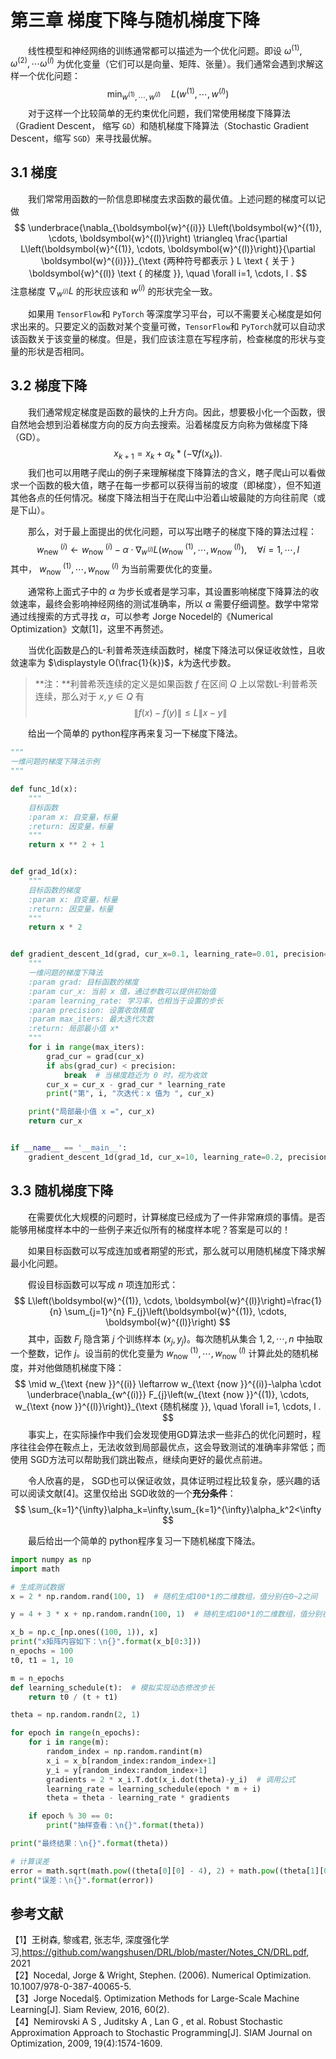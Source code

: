 # 第三章 梯度下降与随机梯度下降
&emsp;&emsp;线性模型和神经网络的训练通常都可以描述为一个优化问题。即设 $\omega^{(1)},\omega^{(2)},\cdots\omega^{(l)}$ 为优化变量（它们可以是向量、矩阵、张量）。我们通常会遇到求解这样一个优化问题：
$$
\min_{w^{(1)},\cdots ,w^{(l)}}\quad L(w^{(1)},\cdots ,w^{(l)})
$$
&emsp;&emsp;对于这样一个比较简单的无约束优化问题，我们常使用梯度下降算法（Gradient Descent， 缩写 `GD`）和随机梯度下降算法（Stochastic Gradient Descent，缩写 `SGD`）来寻找最优解。

## 3.1 梯度

&emsp;&emsp;我们常常用函数的一阶信息即梯度去求函数的最优值。上述问题的梯度可以记做
$$
\underbrace{\nabla_{\boldsymbol{w}^{(i)}} L\left(\boldsymbol{w}^{(1)}, \cdots, \boldsymbol{w}^{(l)}\right) \triangleq \frac{\partial L\left(\boldsymbol{w}^{(1)}, \cdots, \boldsymbol{w}^{(l)}\right)}{\partial \boldsymbol{w}^{(i)}}}_{\text {两种符号都表示 } L \text { 关于 } \boldsymbol{w}^{(l)} \text { 的梯度 }}, \quad \forall i=1, \cdots, l .
$$
注意梯度 $\displaystyle\nabla _{w^{(i)}}L$ 的形状应该和 $w^{(i)}$ 的形状完全一致。

&emsp;&emsp;如果用 `TensorFlow`和 `PyTorch` 等深度学习平台，可以不需要关心梯度是如何求出来的。只要定义的函数对某个变量可微，`TensorFlow`和 `PyTorch`就可以自动求该函数关于该变量的梯度。但是，我们应该注意在写程序前，检查梯度的形状与变量的形状是否相同。

## 3.2 梯度下降

&emsp;&emsp;我们通常规定梯度是函数的最快的上升方向。因此，想要极小化一个函数，很自然地会想到沿着梯度方向的反方向去搜索。沿着梯度反方向称为做梯度下降（GD）。
$$
x_{k+1}=x_{k}+\alpha_{k}*\left(-\nabla f\left(x_{k}\right)\right).
$$
&emsp;&emsp;我们也可以用瞎子爬山的例子来理解梯度下降算法的含义，瞎子爬山可以看做求一个函数的极大值，瞎子在每一步都可以获得当前的坡度（即梯度），但不知道其他各点的任何情况。梯度下降法相当于在爬山中沿着山坡最陡的方向往前爬（或是下山）。

&emsp;&emsp;那么，对于最上面提出的优化问题，可以写出瞎子的梯度下降的算法过程：
$$
w_{\text {new }}^{(i)} \leftarrow w_{\text {now }}^{(i)}-\alpha \cdot \nabla_{w^{(i)}} L\left(w_{\text {now }}^{(1)}, \cdots, w_{\text {now }}^{(l)}\right), \quad \forall i=1, \cdots, l
$$
其中， $\displaystyle w_{\text {now }}^{(1)}, \cdots, w_{\text {now }}^{(l)}$ 为当前需要优化的变量。

&emsp;&emsp;通常称上面式子中的 $\alpha$ 为步长或者是学习率，其设置影响梯度下降算法的收敛速率，最终会影响神经网络的测试准确率，所以 $\alpha$ 需要仔细调整。数学中常常通过线搜索的方式寻找 $\alpha$，可以参考 Jorge Nocedel的《Numerical Optimization》文献[1]，这里不再赘述。

&emsp;&emsp;当优化函数是凸的L-利普希茨连续函数时，梯度下降法可以保证收敛性，且收敛速率为 $\displaystyle O(\frac{1}{k})$，$k$为迭代步数。

>  **注：**利普希茨连续的定义是如果函数 $f$ 在区间 $Q$ 上以常数L-利普希茨连续，那么对于 $x, y \in Q$ 有
> $$
> \|f(x)-f(y)\| \leq L\|x-y\|
> $$

&emsp;&emsp;给出一个简单的 python程序再来复习一下梯度下降法。
```python
"""
一维问题的梯度下降法示例
"""

def func_1d(x):
    """
    目标函数
    :param x: 自变量，标量
    :return: 因变量，标量
    """
    return x ** 2 + 1


def grad_1d(x):
    """
    目标函数的梯度
    :param x: 自变量，标量
    :return: 因变量，标量
    """
    return x * 2


def gradient_descent_1d(grad, cur_x=0.1, learning_rate=0.01, precision=0.0001, max_iters=10000):
    """
    一维问题的梯度下降法
    :param grad: 目标函数的梯度
    :param cur_x: 当前 x 值，通过参数可以提供初始值
    :param learning_rate: 学习率，也相当于设置的步长
    :param precision: 设置收敛精度
    :param max_iters: 最大迭代次数
    :return: 局部最小值 x*
    """
    for i in range(max_iters):
        grad_cur = grad(cur_x)
        if abs(grad_cur) < precision:
            break  # 当梯度趋近为 0 时，视为收敛
        cur_x = cur_x - grad_cur * learning_rate
        print("第", i, "次迭代：x 值为 ", cur_x)

    print("局部最小值 x =", cur_x)
    return cur_x


if __name__ == '__main__':
    gradient_descent_1d(grad_1d, cur_x=10, learning_rate=0.2, precision=0.000001, max_iters=10000)
```

## 3.3 随机梯度下降

&emsp;&emsp;在需要优化大规模的问题时，计算梯度已经成为了一件非常麻烦的事情。是否能够用梯度样本中的一些例子来近似所有的梯度样本呢？答案是可以的！

&emsp;&emsp;如果目标函数可以写成连加或者期望的形式，那么就可以用随机梯度下降求解最小化问题。

&emsp;&emsp;假设目标函数可以写成 $n$ 项连加形式：
$$
L\left(\boldsymbol{w}^{(1)}, \cdots, \boldsymbol{w}^{(l)}\right)=\frac{1}{n} \sum_{j=1}^{n} F_{j}\left(\boldsymbol{w}^{(1)}, \cdots, \boldsymbol{w}^{(l)}\right)
$$
&emsp;&emsp;其中，函数 $F_j$ 隐含第 $j$ 个训练样本 $(x_j , y_j)$。每次随机从集合 ${1, 2, \cdots , n}$ 中抽取一个整数，记作 $j$。设当前的优化变量为 $w_{\text {now }}^{(1)}, \cdots, w_{\text {now }}^{(l)}$ 计算此处的随机梯度，并对他做随机梯度下降：
$$
\mid w_{\text {new }}^{(i)} \leftarrow w_{\text {now }}^{(i)}-\alpha \cdot \underbrace{\nabla_{w^{(i)}} F_{j}\left(w_{\text {now }}^{(1)}, \cdots, w_{\text {now }}^{(l)}\right)}_{\text {随机梯度 }}, \quad \forall i=1, \cdots, l .
$$
&emsp;&emsp;事实上，在实际操作中我们会发现使用GD算法求一些非凸的优化问题时，程序往往会停在鞍点上，无法收敛到局部最优点，这会导致测试的准确率非常低；而使用 SGD方法可以帮助我们跳出鞍点，继续向更好的最优点前进。

&emsp;&emsp;令人欣喜的是， SGD也可以保证收敛，具体证明过程比较复杂，感兴趣的话可以阅读文献[4]。这里仅给出 SGD收敛的一个**充分条件**：
$$
\sum_{k=1}^{\infty}\alpha_k=\infty,\sum_{k=1}^{\infty}\alpha_k^2<\infty
$$

&emsp;&emsp;最后给出一个简单的 python程序复习一下随机梯度下降法。
```python
import numpy as np
import math

# 生成测试数据
x = 2 * np.random.rand(100, 1)  # 随机生成100*1的二维数组，值分别在0~2之间

y = 4 + 3 * x + np.random.randn(100, 1)  # 随机生成100*1的二维数组，值分别在4~11之间

x_b = np.c_[np.ones((100, 1)), x]
print("x矩阵内容如下：\n{}".format(x_b[0:3]))
n_epochs = 100
t0, t1 = 1, 10

m = n_epochs
def learning_schedule(t):  # 模拟实现动态修改步长
    return t0 / (t + t1)

theta = np.random.randn(2, 1)

for epoch in range(n_epochs):
    for i in range(m):
        random_index = np.random.randint(m)
        x_i = x_b[random_index:random_index+1]
        y_i = y[random_index:random_index+1]
        gradients = 2 * x_i.T.dot(x_i.dot(theta)-y_i)  # 调用公式
        learning_rate = learning_schedule(epoch * m + i)
        theta = theta - learning_rate * gradients

    if epoch % 30 == 0:
        print("抽样查看：\n{}".format(theta))

print("最终结果：\n{}".format(theta))

# 计算误差
error = math.sqrt(math.pow((theta[0][0] - 4), 2) + math.pow((theta[1][0] - 3), 2))
print("误差：\n{}".format(error))
```

## 参考文献

【1】王树森, 黎彧君, 张志华, 深度强化学习,https://github.com/wangshusen/DRL/blob/master/Notes_CN/DRL.pdf, 2021  
【2】Nocedal, Jorge & Wright, Stephen. (2006). Numerical Optimization. 10.1007/978-0-387-40065-5.   
【3】Jorge Nocedal§. Optimization Methods for Large-Scale Machine Learning[J]. Siam Review, 2016, 60(2).  
【4】Nemirovski A S , Juditsky A , Lan G , et al. Robust Stochastic Approximation Approach to Stochastic Programming[J]. SIAM Journal on Optimization, 2009, 19(4):1574-1609.

